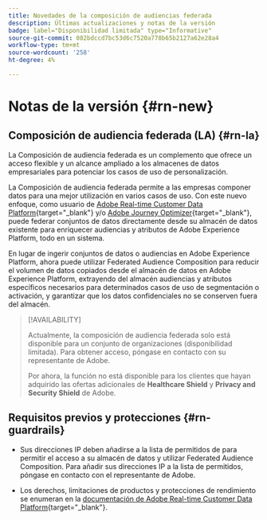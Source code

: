 ```yaml
---
title: Novedades de la composición de audiencias federada
description: Últimas actualizaciones y notas de la versión
badge: label="Disponibilidad limitada" type="Informative"
source-git-commit: 082bdccd7bc53d6c7520a778b65b2127a62e28a4
workflow-type: tm+mt
source-wordcount: '258'
ht-degree: 4%

---
```



# Notas de la versión {#rn-new}

## Composición de audiencia federada (LA) {#rn-la}

La Composición de audiencia federada es un complemento que ofrece un acceso flexible y un alcance ampliado a los almacenes de datos empresariales para potenciar los casos de uso de personalización.

La Composición de audiencia federada permite a las empresas componer datos para una mejor utilización en varios casos de uso. Con este nuevo enfoque, como usuario de [Adobe Real-time Customer Data Platform](https://experienceleague.adobe.com/en/docs/experience-platform/segmentation/home){target="_blank"} y/o [Adobe Journey Optimizer](https://experienceleague.adobe.com/es/docs/journey-optimizer/using/ajo-home){target="_blank"}, puede federar conjuntos de datos directamente desde su almacén de datos existente para enriquecer audiencias y atributos de Adobe Experience Platform, todo en un sistema.

En lugar de ingerir conjuntos de datos o audiencias en Adobe Experience Platform, ahora puede utilizar Federated Audience Composition para reducir el volumen de datos copiados desde el almacén de datos en Adobe Experience Platform, extrayendo del almacén audiencias y atributos específicos necesarios para determinados casos de uso de segmentación o activación, y garantizar que los datos confidenciales no se conserven fuera del almacén.


>[!AVAILABILITY]
>
>Actualmente, la composición de audiencia federada solo está disponible para un conjunto de organizaciones (disponibilidad limitada). Para obtener acceso, póngase en contacto con su representante de Adobe.
>
>Por ahora, la función no está disponible para los clientes que hayan adquirido las ofertas adicionales de **Healthcare Shield** y **Privacy and Security Shield** de Adobe.


## Requisitos previos y protecciones {#rn-guardrails}

* Sus direcciones IP deben añadirse a la lista de permitidos de para permitir el acceso a su almacén de datos y utilizar Federated Audience Composition. Para añadir sus direcciones IP a la lista de permitidos, póngase en contacto con el representante de Adobe.

* Los derechos, limitaciones de productos y protecciones de rendimiento se enumeran en la [documentación de Adobe Real-time Customer Data Platform](https://experienceleague.adobe.com/en/docs/experience-platform/profile/guardrails){target="_blank"}.
